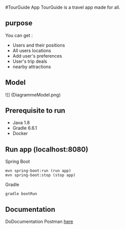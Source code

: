 #TourGuide App
TourGuide is a travel app made for all.

## purpose
You can get : 
- Users and their positions
- All users locations
- Add user's preferences
- User's trip deals
- nearby attractions

## Model
![] (DiagrammeModel.png)

## Prerequisite to run

- Java 1.8
- Gradle 6.6.1
- Docker

## Run app (localhost:8080)

Spring Boot
~~~
mvn spring-boot:run (run app)
mvn spring-boot:stop (stop app)
~~~~

Gradle
```
gradle bootRun
```
 ## Documentation
 DoDocumentation Postman [here](https://documenter.getpostman.com/view/10925968/TVYDdedS)
   
    